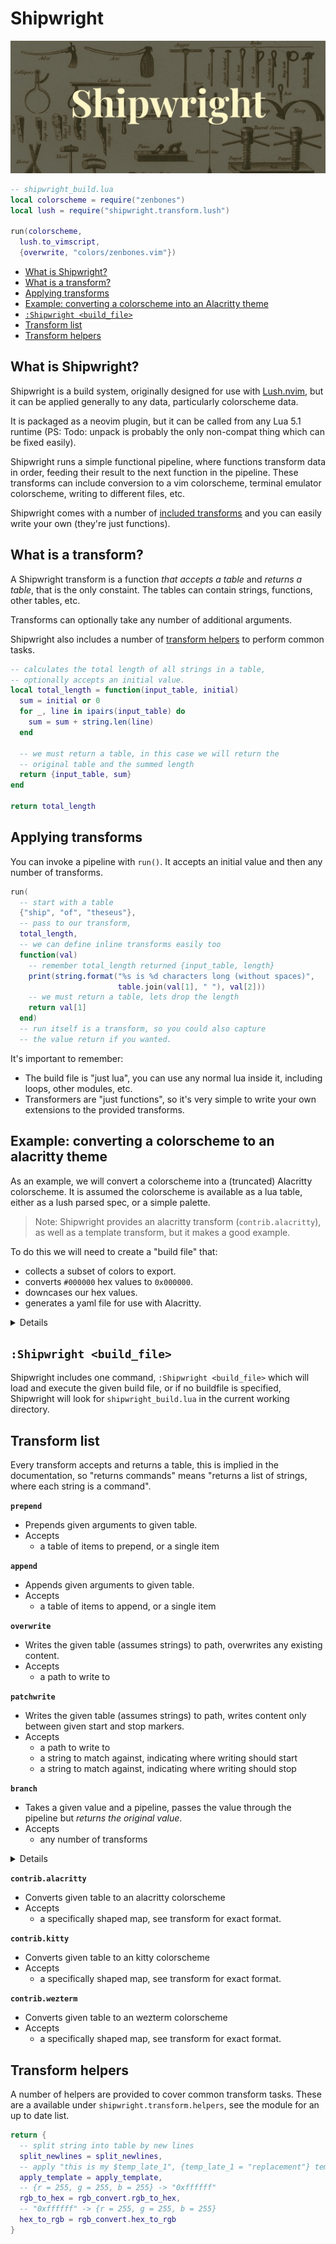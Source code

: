Shipwright
==========

![Shipwright](logo.jpg)

```lua
-- shipwright_build.lua
local colorscheme = require("zenbones")
local lush = require("shipwright.transform.lush")

run(colorscheme,
  lush.to_vimscript,
  {overwrite, "colors/zenbones.vim"})
```

- [What is Shipwright?](#what-is-shipwright)
- [What is a transform?](#what-is-a-transform)
- [Applying transforms](#applying-transforms)
- [Example: converting a colorscheme into an Alacritty theme](#example-converting-a-colorscheme-to-an-alacritty-theme)
- [`:Shipwright <build_file>`](#shipwright-build_file)
- [Transform list](#transform-list)
- [Transform helpers](#transform-helpers)

## What is Shipwright?

Shipwright is a build system, originally designed for use with
[Lush.nvim](https://github.com/rktjmp/lush.nvim), but it can be applied
generally to any data, particularly colorscheme data.

It is packaged as a neovim plugin, but it can be called from any Lua 5.1
runtime (PS: Todo: unpack is probably the only non-compat thing which can be
fixed easily).

Shipwright runs a simple functional pipeline, where functions transform data in
order, feeding their result to the next function in the pipeline. These
transforms can include conversion to a vim colorscheme, terminal emulator
colorscheme, writing to different files, etc.

Shipwright comes with a number of [included transforms](#transform-list) and
you can easily write your own (they're just functions).

## What is a transform?

A Shipwright transform is a function *that accepts a table* and *returns a
table*, that is the only constaint. The tables can contain strings, functions,
other tables, etc.

Transforms can optionally take any number of additional arguments.

Shipwright also includes a number of [transform helpers](#transform-helpers) to
perform common tasks.

```lua
-- calculates the total length of all strings in a table,
-- optionally accepts an initial value.
local total_length = function(input_table, initial)
  sum = initial or 0
  for _, line in ipairs(input_table) do
    sum = sum + string.len(line)
  end

  -- we must return a table, in this case we will return the
  -- original table and the summed length
  return {input_table, sum}
end

return total_length
```

## Applying transforms

You can invoke a pipeline with `run()`. It accepts an initial value and then
any number of transforms.

```lua
run(
  -- start with a table
  {"ship", "of", "theseus"},
  -- pass to our transform,
  total_length,
  -- we can define inline transforms easily too
  function(val)
    -- remember total_length returned {input_table, length}
    print(string.format("%s is %d characters long (without spaces)",
                        table.join(val[1], " "), val[2]))
    -- we must return a table, lets drop the length
    return val[1]
  end)
  -- run itself is a transform, so you could also capture
  -- the value return if you wanted.
```

It's important to remember:

- The build file is "just lua", you can use any normal lua inside it, including
  loops, other modules, etc.
- Transformers are "just functions", so it's very simple to write your own
  extensions to the provided transforms.

## Example: converting a colorscheme to an alacritty theme

As an example, we will convert a colorscheme into a (truncated) Alacritty
colorscheme. It is assumed the colorscheme is available as a lua table, either
as a lush parsed spec, or a simple palette.

> Note: Shipwright provides an alacritty transform (`contrib.alacritty`), as
> well as a template transform, but it makes a good example.

To do this we will need to create a "build file" that:

- collects a subset of colors to export.
- converts `#000000` hex values to `0x000000`.
- downcases our hex values.
- generates a yaml file for use with Alacritty.

<details>

```lua
-- We will say this transform expects to get a table shaped as:
--
-- {
--   primary = {
--     bg = color
--     fg = color
--   }
-- }
--
-- along with a name.

local function hash_to_0x(color)
  return string.lower(string.gsub(color, "^#", "0x"))
end

-- this transform accepts a table and a name
local function alacritty(colors, name)
  return {
    "# Colors: " .. name,
    "colors:",
    "  primary:"
    "    background: '" .. hash_to_0x(colors.primary.bg) .. "'",
    "    foreground: '" .. hash_to_0x(colors.primary.fg) .. "'",
  }
end

return alacritty
```

```lua
-- shipwright_build.lua

local colorscheme = require("my_colorscheme")

run(colorscheme,
  -- we must process our colorscheme to conform to the alacritty transforms format.
  -- we can do this with an inline transform.
  function (groups)
    return {
      primary = {
        bg = groups.Normal.bg,
        fg = groups.Normal.fg
      }
    }
  end,

  -- now we can pass to alacritty, note that the transform accepts a name,
  -- so we use a table with the transform and it's argument.
  {alacritty, "my_colorscheme"},

  -- and now we can write, either to share or to our local config
  {overwrite, "~/.config/alacritty/colorscheme.yaml"}

  -- note, as overwrite is a transform, it *must* return a table, and infact
  -- overwrite returns the same lines it was given. we can pass these lines
  -- another transform.
  {overwrite, "extra/terms/alacritty.yaml"})
```

</details>

## `:Shipwright <build_file>`

Shipwright includes one command, `:Shipwright <build_file>` which will load
and execute the given build file, or if no buildfile is specified, Shipwright
will look for `shipwright_build.lua` in the current working directory.

Transform list
--------------

Every transform accepts and returns a table, this is implied in the
documentation, so "returns commands" means "returns a list of strings, where
each string is a command".

**`prepend`**

- Prepends given arguments to given table.
- Accepts
  - a table of items to prepend, or a single item

**`append`**

- Appends given arguments to given table.
- Accepts
  - a table of items to append, or a single item

**`overwrite`**

- Writes the given table (assumes strings) to path, overwrites any existing
  content.
- Accepts
  - a path to write to

**`patchwrite`**

- Writes the given table (assumes strings) to path, writes content only between
  given start and stop markers.
- Accepts
  - a path to write to
  - a string to match against, indicating where writing should start
  - a string to match against, indicating where writing should stop

**`branch`**

- Takes a given value and a pipeline, passes the value through the pipeline but
  *returns the original value*.
- Accepts
  - any number of transforms

<details>

```lua
run(zenbones,
  lush_to_vimscript,
  {branch,
    vim_compatible_vimscript,
    {prepend, [["vim-compatible, see http://... for more details]]},
    {patchwrite, "../dist/...", [[" M_OPEN]], [[" M_CLOSE]]}},
    -- though vim_compatible_vimscript has altered the highlight rules, the original
    -- unmodified rules are passed to the rest of the pipeline.
  {branch,
    {patchwrite, "colors/", [[" M_OPEN]], [[" M_CLOSE]]}})

-- or
run(zenbones,
  extract_term_colors, -- generic map of colors to use in terminals
  {branch,
    term_colors_to_kitty_map, -- translate generic map to kitty shaped map
    contrib.kitty,
    {overwrite, "extra/kitty.conf"}},
  {branch,
    term_colors_to_alacritty_map, -- translate generic map to alacritty shaped map
    contrib.alacritty,
    {overwrite, "extra/alacritty.yaml"}})
```

</details>

**`contrib.alacritty`**

- Converts given table to an alacritty colorscheme
- Accepts
  - a specifically shaped map, see transform for exact format.

**`contrib.kitty`**

- Converts given table to an kitty colorscheme
- Accepts
  - a specifically shaped map, see transform for exact format.

**`contrib.wezterm`**

- Converts given table to an wezterm colorscheme
- Accepts
  - a specifically shaped map, see transform for exact format.

Transform helpers
-----------------

A number of helpers are provided to cover common transform tasks. These are a
available under `shipwright.transform.helpers`, see the module for an up to
date list.

```lua
return {
  -- split string into table by new lines
  split_newlines = split_newlines,
  -- apply "this is my $temp_late_1", {temp_late_1 = "replacement"} templating
  apply_template = apply_template,
  -- {r = 255, g = 255, b = 255} -> "0xffffff"
  rgb_to_hex = rgb_convert.rgb_to_hex,
  -- "0xffffff" -> {r = 255, g = 255, b = 255}
  hex_to_rgb = rgb_convert.hex_to_rgb
}
```

